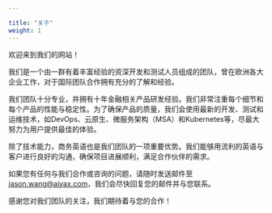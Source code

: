 ```yaml
---

title: "关于"
weight: 1
---
```


欢迎来到我们的网站！

我们是一个由一群有着丰富经验的资深开发和测试人员组成的团队，曾在欧洲各大企业工作，对于国际团队合作拥有充分的了解和经验。

我们团队十分专业，并拥有十年金融相关产品研发经验。我们非常注重每个细节和每个产品的性能与稳定性。为了确保产品的质量，我们会使用最新的开发、测试和运维技术，如DevOps、云原生、微服务架构（MSA）和Kubernetes等，尽最大努力为用户提供最佳的体验。

除了技术能力，商务英语也是我们团队的一项重要优势。我们能够用流利的英语与客户进行良好的沟通，确保项目进展顺利，满足合作伙伴的需求。

如果您有任何与我们合作或咨询的问题，请随时发送邮件至 jason.wang@aiyax.com，我们会尽快回复您的邮件并与您联系。

感谢您对我们团队的关注，我们期待着与您的合作！